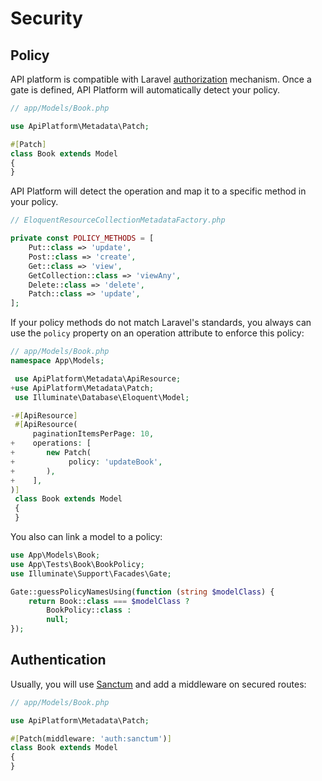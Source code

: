 # Security
## Policy
API platform is compatible with Laravel [authorization](https://laravel.com/docs/authorization) mechanism. Once a gate is defined, API Platform will automatically detect your policy.

```php
// app/Models/Book.php 

use ApiPlatform\Metadata\Patch;

#[Patch]
class Book extends Model
{
}
```

API Platform will detect the operation and map it to a specific method in your policy.
```php
// EloquentResourceCollectionMetadataFactory.php

private const POLICY_METHODS = [
    Put::class => 'update',
    Post::class => 'create',
    Get::class => 'view',
    GetCollection::class => 'viewAny',
    Delete::class => 'delete',
    Patch::class => 'update',
];
```

If your policy methods do not match Laravel's standards, you always can use the `policy` property on an operation attribute to enforce this policy:
```php
// app/Models/Book.php
namespace App\Models;

 use ApiPlatform\Metadata\ApiResource;
+use ApiPlatform\Metadata\Patch;
 use Illuminate\Database\Eloquent\Model;

-#[ApiResource]
 #[ApiResource(
     paginationItemsPerPage: 10,
+    operations: [
+       new Patch(
+            policy: 'updateBook',
+       ),
+    ],
)]
 class Book extends Model
 {
 }
```

You also can link a model to a policy:
```php
use App\Models\Book;
use App\Tests\Book\BookPolicy;
use Illuminate\Support\Facades\Gate;

Gate::guessPolicyNamesUsing(function (string $modelClass) {
    return Book::class === $modelClass ?
        BookPolicy::class :
        null;
});
```

## Authentication

Usually, you will use [Sanctum](https://laravel.com/docs/sanctum) and add a middleware on secured routes:

```php
// app/Models/Book.php 

use ApiPlatform\Metadata\Patch;

#[Patch(middleware: 'auth:sanctum')]
class Book extends Model
{
}
```

